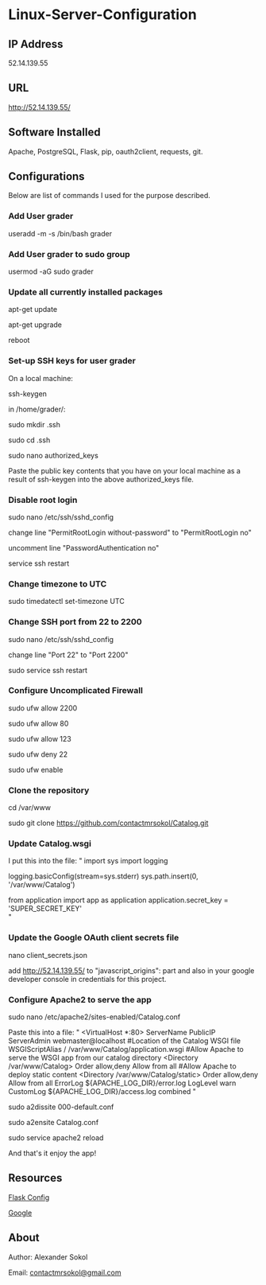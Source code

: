# Linux-Server-Configuration

## IP Address

52.14.139.55

## URL

http://52.14.139.55/

## Software Installed

Apache, PostgreSQL, Flask, pip, oauth2client, requests, git.

## Configurations

Below are list of commands I used for the purpose described.

### Add User grader

useradd -m -s /bin/bash grader

### Add User grader to sudo group

usermod -aG sudo grader

### Update all currently installed packages

apt-get update

apt-get upgrade

reboot

### Set-up SSH keys for user grader

On a local machine:

ssh-keygen

in /home/grader/:

sudo mkdir .ssh

sudo cd .ssh

sudo nano authorized_keys

Paste the public key contents that you have on your local machine as a result of ssh-keygen into the above authorized_keys file.

### Disable root login

sudo nano /etc/ssh/sshd_config

change line "PermitRootLogin without-password" to "PermitRootLogin no"

uncomment line "PasswordAuthentication no"

service ssh restart

### Change timezone to UTC

sudo timedatectl set-timezone UTC

### Change SSH port from 22 to 2200

sudo nano /etc/ssh/sshd_config

change line "Port 22" to "Port 2200"

sudo service ssh restart

### Configure Uncomplicated Firewall

sudo ufw allow 2200

sudo ufw allow 80

sudo ufw allow 123

sudo ufw deny 22

sudo ufw enable

### Clone the repository

cd /var/www

sudo git clone https://github.com/contactmrsokol/Catalog.git

### Update Catalog.wsgi

I put this into the file:
"
import sys
import logging

logging.basicConfig(stream=sys.stderr)
sys.path.insert(0, '/var/www/Catalog')

from application import app as application
application.secret_key = 'SUPER_SECRET_KEY'  
"
### Update the Google OAuth client secrets file

nano client_secrets.json

add http://52.14.139.55/ to "javascript_origins": part and also in your google developer console in credentials for this project.

### Configure Apache2 to serve the app

sudo nano /etc/apache2/sites-enabled/Catalog.conf

Paste this into a file:
"
<VirtualHost *:80>
     ServerName  PublicIP
     ServerAdmin webmaster@localhost
     #Location of the Catalog WSGI file
     WSGIScriptAlias / /var/www/Catalog/application.wsgi
     #Allow Apache to serve the WSGI app from our catalog directory
     <Directory /var/www/Catalog>
          Order allow,deny
          Allow from all
     </Directory>
     #Allow Apache to deploy static content
     <Directory /var/www/Catalog/static>
        Order allow,deny
        Allow from all
     </Directory>
      ErrorLog ${APACHE_LOG_DIR}/error.log
      LogLevel warn
      CustomLog ${APACHE_LOG_DIR}/access.log combined
</VirtualHost>
"

sudo a2dissite 000-default.conf

sudo a2ensite Catalog.conf

sudo service apache2 reload

And that's it enjoy the app!

## Resources

[Flask Config](http://flask.pocoo.org/docs/0.12/config/)

[Google](http://www.google.com)

## About

Author: Alexander Sokol

Email: contactmrsokol@gmail.com
